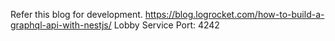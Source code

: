 Refer this blog for development.
https://blog.logrocket.com/how-to-build-a-graphql-api-with-nestjs/
Lobby Service Port:
4242